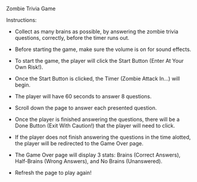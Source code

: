 Zombie Trivia Game

Instructions:

- Collect as many brains as possible, by answering the zombie trivia questions, correctly, before the timer runs out.

- Before starting the game, make sure the volume is on for sound effects.

- To start the game, the player will click the Start Button (Enter At Your Own Risk!).

- Once the Start Button is clicked, the Timer (Zombie Attack In...) will begin. 

- The player will have 60 seconds to answer 8 questions.

- Scroll down the page to answer each presented question.

- Once the player is finished answering the questions, there will be a Done Button (Exit With Caution!)
  that the player will need to click.

- If the player does not finish answering the questions in the time alotted, the player will be redirected
  to the Game Over page.

- The Game Over page will display 3 stats: Brains (Correct Answers), Half-Brains (Wrong Answers), and 
  No Brains (Unanswered).
  
- Refresh the page to play again!
